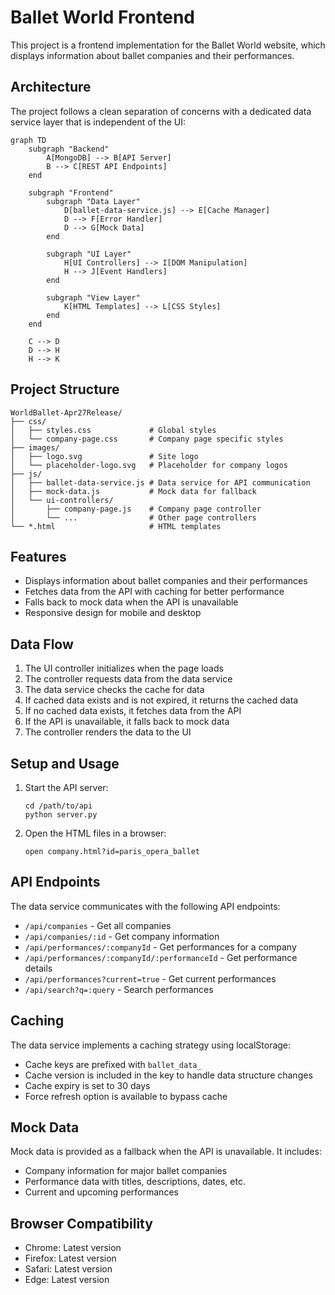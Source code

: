 # Ballet World Frontend

This project is a frontend implementation for the Ballet World website, which displays information about ballet companies and their performances.

## Architecture

The project follows a clean separation of concerns with a dedicated data service layer that is independent of the UI:

```mermaid
graph TD
    subgraph "Backend"
        A[MongoDB] --> B[API Server]
        B --> C[REST API Endpoints]
    end
    
    subgraph "Frontend"
        subgraph "Data Layer"
            D[ballet-data-service.js] --> E[Cache Manager]
            D --> F[Error Handler]
            D --> G[Mock Data]
        end
        
        subgraph "UI Layer"
            H[UI Controllers] --> I[DOM Manipulation]
            H --> J[Event Handlers]
        end
        
        subgraph "View Layer"
            K[HTML Templates] --> L[CSS Styles]
        end
    end
    
    C --> D
    D --> H
    H --> K
```

## Project Structure

```
WorldBallet-Apr27Release/
├── css/
│   ├── styles.css             # Global styles
│   └── company-page.css       # Company page specific styles
├── images/
│   ├── logo.svg               # Site logo
│   └── placeholder-logo.svg   # Placeholder for company logos
├── js/
│   ├── ballet-data-service.js # Data service for API communication
│   ├── mock-data.js           # Mock data for fallback
│   └── ui-controllers/
│       ├── company-page.js    # Company page controller
│       └── ...                # Other page controllers
└── *.html                     # HTML templates
```

## Features

- Displays information about ballet companies and their performances
- Fetches data from the API with caching for better performance
- Falls back to mock data when the API is unavailable
- Responsive design for mobile and desktop

## Data Flow

1. The UI controller initializes when the page loads
2. The controller requests data from the data service
3. The data service checks the cache for data
4. If cached data exists and is not expired, it returns the cached data
5. If no cached data exists, it fetches data from the API
6. If the API is unavailable, it falls back to mock data
7. The controller renders the data to the UI

## Setup and Usage

1. Start the API server:
   ```
   cd /path/to/api
   python server.py
   ```

2. Open the HTML files in a browser:
   ```
   open company.html?id=paris_opera_ballet
   ```

## API Endpoints

The data service communicates with the following API endpoints:

- `/api/companies` - Get all companies
- `/api/companies/:id` - Get company information
- `/api/performances/:companyId` - Get performances for a company
- `/api/performances/:companyId/:performanceId` - Get performance details
- `/api/performances?current=true` - Get current performances
- `/api/search?q=:query` - Search performances

## Caching

The data service implements a caching strategy using localStorage:

- Cache keys are prefixed with `ballet_data_`
- Cache version is included in the key to handle data structure changes
- Cache expiry is set to 30 days
- Force refresh option is available to bypass cache

## Mock Data

Mock data is provided as a fallback when the API is unavailable. It includes:

- Company information for major ballet companies
- Performance data with titles, descriptions, dates, etc.
- Current and upcoming performances

## Browser Compatibility

- Chrome: Latest version
- Firefox: Latest version
- Safari: Latest version
- Edge: Latest version
